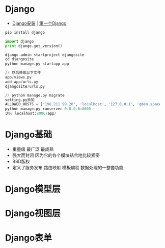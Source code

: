 # Django

- [Django安装](https://www.djangoproject.com/download/) | [第一个Django](https://docs.djangoproject.com/en/1.10/intro/tutorial01/)

```python
pip install django

import django
print django.get_version()

django-admin startproject djangosite
cd djangosite
python manage.py startapp app

// 然后修改以下文件
app/views.py
add app/urls.py
djangosite/urls.py

// python manage.py migrate
setting.py添加
ALLOWED_HOSTS = ['198.211.99.20', 'localhost', '127.0.0.1', 'qmen.space']
python manage.py runserver 0.0.0.0:8000
访问 localhost:8000/app/
```


# Django基础

- 重量级 最广泛 最成熟
- 强大而封闭 因为它的各个模块结合地比较紧密
- BSD版权
- 定义了服务发布 路由映射 模板编程 数据处理的一整套功能


# Django模型层

# Django视图层

# Django表单
